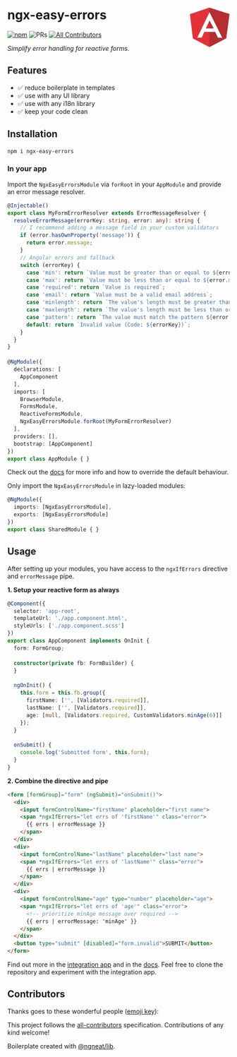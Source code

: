# ngx-easy-errors  <a href="https://www.github.com/JanMalch/ngx-easy-errors"><img src="https://raw.githubusercontent.com/JanMalch/ngx-easy-errors/master/.github/assets/logo.svg" width="90" height="90" align="right"></a>  

[![npm](https://img.shields.io/npm/v/ngx-easy-errors?style=flat-square)](https://www.npmjs.com/package/ngx-easy-errors)
![PRs](https://img.shields.io/badge/PRs-welcome-brightgreen.svg?style=flat-square)
[![All Contributors](https://img.shields.io/badge/all_contributors-0-orange.svg?style=flat-square)](#contributors)

<i>Simplify error handling for reactive forms.</i>    

## Features

- ✅ reduce boilerplate in templates
- ✅ use with any UI library
- ✅ use with any i18n library 
- ✅ keep your code clean

## Installation

```
npm i ngx-easy-errors
```

### In your app

Import the `NgxEasyErrorsModule` via `forRoot` in your `AppModule` and provide an error message resolver.

```ts
@Injectable()
export class MyFormErrorResolver extends ErrorMessageResolver {
  resolveErrorMessage(errorKey: string, error: any): string {
    // I recommend adding a message field in your custom validators
    if (error.hasOwnProperty('message')) {
      return error.message;
    }
    // Angular errors and fallback
    switch (errorKey) {
      case 'min': return `Value must be greater than or equal to ${error.min}`;
      case 'max': return `Value must be less than or equal to ${error.max}`;
      case 'required': return `Value is required`;
      case 'email': return `Value must be a valid email address`;
      case 'minlength': return `The value's length must be greater than or equal to ${error.requiredLength}`;
      case 'maxlength': return `The value's length must be less than or equal to ${error.requiredLength}`;
      case 'pattern': return `The value must match the pattern ${error.requiredPattern}`;
      default: return `Invalid value (Code: ${errorKey})`;
    }
  }
}

@NgModule({
  declarations: [
    AppComponent
  ],
  imports: [
    BrowserModule,
    FormsModule,
    ReactiveFormsModule,
    NgxEasyErrorsModule.forRoot(MyFormErrorResolver)
  ],
  providers: [],
  bootstrap: [AppComponent]
})
export class AppModule { }
```

Check out the [docs](https://janmalch.github.io/ngx-easy-errors/classes/ngxeasyerrorsmodule.html#forroot) 
for more info and how to override the default behaviour.

Only import the `NgxEasyErrorsModule` in lazy-loaded modules:

```typescript
@NgModule({
  imports: [NgxEasyErrorsModule],
  exports: [NgxEasyErrorsModule]
})
export class SharedModule { }
```

## Usage

After setting up your modules, you have access to the `ngxIfErrors` directive and `errorMessage` pipe.


**1. Setup your reactive form as always**

```ts
@Component({
  selector: 'app-root',
  templateUrl: './app.component.html',
  styleUrls: ['./app.component.scss']
})
export class AppComponent implements OnInit {
  form: FormGroup;

  constructor(private fb: FormBuilder) {
  }

  ngOnInit() {
    this.form = this.fb.group({
      firstName: ['', [Validators.required]],
      lastName: ['', [Validators.required]],
      age: [null, [Validators.required, CustomValidators.minAge(6)]]
    });
  }

  onSubmit() {
    console.log('Submitted form', this.form);
  }
}
```

**2. Combine the directive and pipe**

```html
<form [formGroup]="form" (ngSubmit)="onSubmit()">
  <div>
    <input formControlName="firstName" placeholder="first name">
    <span *ngxIfErrors="let errs of 'firstName'" class="error">
      {{ errs | errorMessage }}
    </span>
  </div>
  <div>
    <input formControlName="lastName" placeholder="last name">
    <span *ngxIfErrors="let errs of 'lastName'" class="error">
      {{ errs | errorMessage }}
    </span>
  </div>
  <div>
    <input formControlName="age" type="number" placeholder="age">
    <span *ngxIfErrors="let errs of 'age'" class="error">
      <!-- prioritize minAge message over required -->
      {{ errs | errorMessage: 'minAge' }}
    </span>
  </div>
  <button type="submit" [disabled]="form.invalid">SUBMIT</button>
</form>
```

Find out more in the [integration app](https://github.com/JanMalch/ngx-easy-errors/blob/master/src/app/app.component.html#L10)
and in the [docs](https://janmalch.github.io/ngx-easy-errors).
Feel free to clone the repository and experiment with the integration app.

## Contributors

Thanks goes to these wonderful people ([emoji key](https://allcontributors.org/docs/en/emoji-key)):

<!-- ALL-CONTRIBUTORS-LIST:START - Do not remove or modify this section -->
<!-- prettier-ignore-start -->
<!-- markdownlint-disable -->
<!-- markdownlint-enable -->
<!-- prettier-ignore-end -->

<!-- ALL-CONTRIBUTORS-LIST:END -->

This project follows the [all-contributors](https://github.com/all-contributors/all-contributors) specification. Contributions of any kind welcome!

Boilerplate created with [@ngneat/lib](https://github.com/ngneat/lib#readme).
